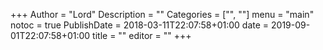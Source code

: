 +++
Author = "Lord"
Description = ""
Categories = ["", ""]
menu = "main"
notoc = true
PublishDate = 2018-03-11T22:07:58+01:00
date = 2019-09-01T22:07:58+01:00
title = ""
editor = ""
+++
